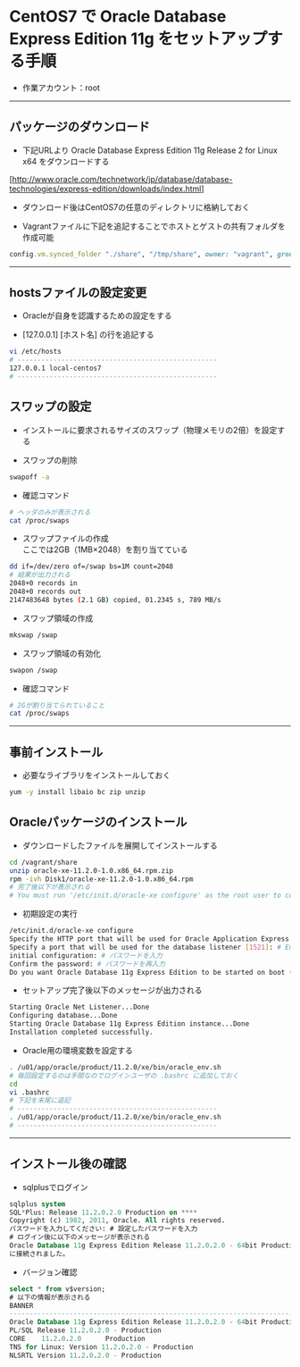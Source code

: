 # CentOS7 で Oracle Database Express Edition 11g をセットアップする手順  

* 作業アカウント：root

***

## パッケージのダウンロード  

* 下記URLより Oracle Database Express Edition 11g Release 2 for Linux x64 をダウンロードする

[<http://www.oracle.com/technetwork/jp/database/database-technologies/express-edition/downloads/index.html>]

* ダウンロード後はCentOS7の任意のディレクトリに格納しておく

* Vagrantファイルに下記を追記することでホストとゲストの共有フォルダを作成可能

```ruby
config.vm.synced_folder "./share", "/tmp/share", owner: "vagrant", group: "vagrant" , create: true
```

***

## hostsファイルの設定変更  

* Oracleが自身を認識するための設定をする

* [127.0.0.1] [ホスト名] の行を追記する

```bash
vi /etc/hosts
# --------------------------------------------------
127.0.0.1 local-centos7
# --------------------------------------------------
```

## スワップの設定  

* インストールに要求されるサイズのスワップ（物理メモリの2倍）を設定する

* スワップの削除

```bash
swapoff -a
```

* 確認コマンド

```bash
# ヘッダのみが表示される
cat /proc/swaps
```

* スワップファイルの作成  
ここでは2GB（1MB×2048）を割り当てている

```bash
dd if=/dev/zero of=/swap bs=1M count=2048
# 結果が出力される
2048+0 records in
2048+0 records out
2147483648 bytes (2.1 GB) copied, 01.2345 s, 789 MB/s
```

* スワップ領域の作成

```bash
mkswap /swap
```

* スワップ領域の有効化

```bash
swapon /swap
```

* 確認コマンド

```bash
# 2Gが割り当てられていること
cat /proc/swaps
```

***

## 事前インストール  

* 必要なライブラリをインストールしておく

```bash
yum -y install libaio bc zip unzip
```

## Oracleパッケージのインストール  

* ダウンロードしたファイルを展開してインストールする

```bash
cd /vagrant/share
unzip oracle-xe-11.2.0-1.0.x86_64.rpm.zip
rpm -ivh Disk1/oracle-xe-11.2.0-1.0.x86_64.rpm
# 完了後以下が表示される
# You must run '/etc/init.d/oracle-xe configure' as the root user to configure the database.
```

* 初期設定の実行

```bash
/etc/init.d/oracle-xe configure
Specify the HTTP port that will be used for Oracle Application Express [8080]: # Enterキー押下
Specify a port that will be used for the database listener [1521]: # Enterキー押下
initial configuration: # パスワードを入力
Confirm the password: # パスワードを再入力
Do you want Oracle Database 11g Express Edition to be started on boot (y/n) [y]: # Enterキー押下
```

* セットアップ完了後以下のメッセージが出力される

```bash
Starting Oracle Net Listener...Done
Configuring database...Done
Starting Oracle Database 11g Express Edition instance...Done
Installation completed successfully.
```

* Oracle用の環境変数を設定する

```bash
. /u01/app/oracle/product/11.2.0/xe/bin/oracle_env.sh
# 毎回設定するのは手間なのでログインユーザの .bashrc に追加しておく
cd
vi .bashrc
# 下記を末尾に追記
# --------------------------------------------------
. /u01/app/oracle/product/11.2.0/xe/bin/oracle_env.sh
# --------------------------------------------------
```

***

## インストール後の確認  

* sqlplusでログイン

```sql
sqlplus system
SQL*Plus: Release 11.2.0.2.0 Production on ****
Copyright (c) 1982, 2011, Oracle. All rights reserved.
パスワードを入力してください: # 設定したパスワードを入力
# ログイン後に以下のメッセージが表示される
Oracle Database 11g Express Edition Release 11.2.0.2.0 - 64bit Production
に接続されました。
```

* バージョン確認

```sql
select * from v$version;
# 以下の情報が表示される
BANNER
--------------------------------------------------------------------------------
Oracle Database 11g Express Edition Release 11.2.0.2.0 - 64bit Production
PL/SQL Release 11.2.0.2.0 - Production
CORE    11.2.0.2.0      Production
TNS for Linux: Version 11.2.0.2.0 - Production
NLSRTL Version 11.2.0.2.0 - Production
```
